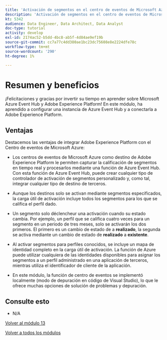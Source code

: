 ```yaml
---
title: 'Activación de segmentos en el centro de eventos de Microsoft Azure: resumen y beneficios'
description: 'Activación de segmentos en el centro de eventos de Microsoft Azure: resumen y beneficios'
kt: 5342
audience: Data Engineer, Data Architect, Data Analyst
doc-type: tutorial
activity: develop
exl-id: 2174ac52-b5dd-4bc8-ab5f-4d84ae9ef19b
source-git-commit: cc7a77c4dd380ae1bc23dc75608e8e2224dfe78c
workflow-type: tm+mt
source-wordcount: '290'
ht-degree: 1%

---
```


# Resumen y beneficios

¡Felicitaciones y gracias por invertir su tiempo en aprender sobre Microsoft Azure Event Hub y Adobe Experience Platform!
En este módulo, ha aprendido a configurar una instancia de Azure Event Hub y a conectarla a Adobe Experience Platform.

## Ventajas

Destacemos las ventajas de integrar Adobe Experience Platform con el Centro de eventos de Microsoft Azure:

- Los centros de eventos de Microsoft Azure como destino de Adobe Experience Platform le permiten capturar la calificación de segmentos en tiempo real y procesarlos mediante una función de Azure Event Hub. Con esta función de Azure Event Hub, puede crear cualquier tipo de controlador de activación de segmentos personalizado y, como tal, integrar cualquier tipo de destino de terceros.

- Aunque los destinos solo se activan mediante segmentos especificados, la carga útil de activación incluye todos los segmentos para los que se califica el perfil dado.

- Un segmento solo déclencheur una activación cuando su estado cambia. Por ejemplo, un perfil que se califica cuatro veces para un segmento en un periodo de tres meses, solo se activarán los dos primeros. El primero es un cambio de estado de a **realizado**, la segunda se activa mediante un cambio de estado de **realizado** a **existente**.

- Al activar segmentos para perfiles conocidos, se incluye un mapa de identidad completo en la carga útil de activación. La función de Azure puede utilizar cualquiera de las identidades disponibles para asignar los segmentos a un perfil administrado en una aplicación de terceros, mientras utiliza el identificador de cliente de la aplicación.

- En este módulo, la función de centro de eventos se implementó localmente (modo de depuración en código de Visual Studio), lo que le ofrece muchas opciones de solución de problemas y depuración.

## Consulte esto

- N/A

[Volver al módulo 13](./segment-activation-microsoft-azure-eventhub.md)

[Volver a todos los módulos](./../../overview.md)
